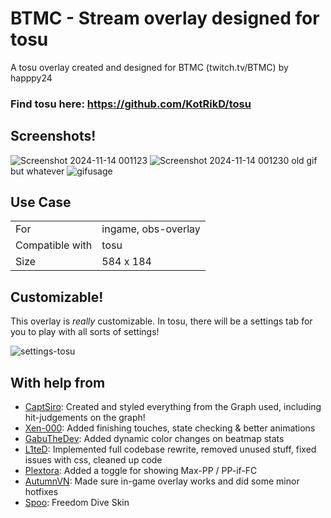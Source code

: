 # BTMC - Stream overlay designed for tosu

A tosu overlay created and designed for BTMC (twitch.tv/BTMC) by happpy24

### Find tosu here: https://github.com/KotRikD/tosu

## Screenshots!
![Screenshot 2024-11-14 001123](https://github.com/user-attachments/assets/b1573bd6-3719-49eb-9576-193c2ee50de7)
![Screenshot 2024-11-14 001230](https://github.com/user-attachments/assets/67a28588-ec7a-43a9-af34-00daed6dd9b0)
old gif but whatever
![gifusage](https://github.com/user-attachments/assets/dd4e5a5e-0972-4219-9830-7fcc9992dd5d)

## Use Case

|                 |                     |
| --------------- | ------------------- |
| For             | ingame, obs-overlay |
| Compatible with | tosu                |
| Size            | 584 x 184           |

## Customizable!

This overlay is _really_ customizable. In tosu, there will be a settings tab for you to play with all sorts of settings!

![settings-tosu](assets/image.png)

## With help from

-   [CaptSiro](https://github.com/CaptSiro): Created and styled everything from the Graph used, including hit-judgements on the graph!
-   [Xen-000](https://github.com/xen-000): Added finishing touches, state checking & better animations
-   [GabuTheDev](https://github.com/GabuTheDev): Added dynamic color changes on beatmap stats
-   [L1teD](https://github.com/L1teD): Implemented full codebase rewrite, removed unused stuff, fixed issues with css, cleaned up code
-   [Plextora](https://github.com/Plextora): Added a toggle for showing Max-PP / PP-if-FC
-   [AutumnVN](https://github.com/AutumnVN): Made sure in-game overlay works and did some minor hotfixes
-   [Spoo](https://x.com/SpooSenpai): Freedom Dive Skin
